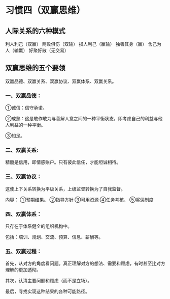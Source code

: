 # 习惯四（双赢思维）

## 人际关系的六种模式

利人利己（双赢）  两败俱伤（双输）
损人利己（赢输）  独善其身（赢）
舍己为人（输赢）  好聚好散（无交易）

## 双赢思维的五个要领

双赢品德、双赢关系、双赢协议、双赢体系、双赢关系。

### 一、双赢品德：

①诚信：信守承诺。

②成熟：这是敢作敢为与善解人意之间的一种平衡状态，即考虑自己的利益与他人利益的一种平衡。

③知足。

### 二、双赢关系:

精髓是信用，即情感账户。只有彼此信任，才能坦诚相待。

### 三、双赢协议：

这使上下关系转换为平级关系，上级监督转换为了自我监督。

内容：
①预期结果。
②指导方针
③可用资源
④任务考核、
⑤奖惩制度

### 四、双赢体系：

只存在于体系健全的组织机构中。

包括：培训、规划、交流、预算、信息、薪酬等。

### 五、双赢过程：

首先，从对方的角度看问题。真正理解对方的想法、需要和顾虑，有时甚至比对方理解的更加透彻。

其次，认清主要问题和顾虑（而不是立场）。

最后，寻找实现这种结果的各种可能路径。